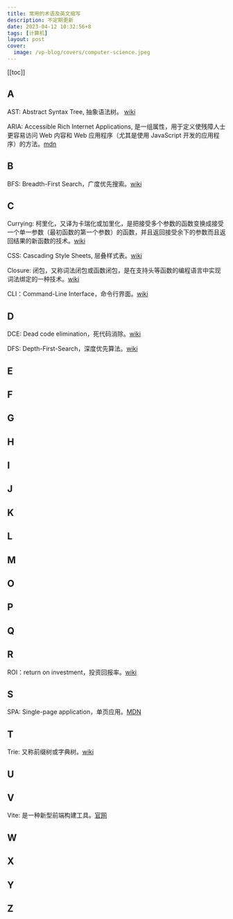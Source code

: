 ```yaml
---
title: 常用的术语及英文缩写
description: 不定期更新
date: 2023-04-12 10:32:56+8
tags: [计算机]
layout: post
cover:
  image: /vp-blog/covers/computer-science.jpeg
---
```


[[toc]]

## A

AST: Abstract Syntax Tree, 抽象语法树。 [wiki](https://zh.wikipedia.org/wiki/%E6%8A%BD%E8%B1%A1%E8%AA%9E%E6%B3%95%E6%A8%B9)

ARIA: Accessible Rich Internet Applications, 是一组属性，用于定义使残障人士更容易访问 Web 内容和 Web 应用程序（尤其是使用 JavaScript 开发的应用程序）的方法。[mdn](https://developer.mozilla.org/zh-CN/docs/Web/Accessibility/ARIA)


## B

BFS: Breadth-First Search，广度优先搜索。[wiki](https://zh.wikipedia.org/wiki/%E5%B9%BF%E5%BA%A6%E4%BC%98%E5%85%88%E6%90%9C%E7%B4%A2)


## C

Currying: 柯里化，又译为卡瑞化或加里化，是把接受多个参数的函数变换成接受一个单一参数（最初函数的第一个参数）的函数，并且返回接受余下的参数而且返回结果的新函数的技术。[wiki](https://zh.wikipedia.org/wiki/%E6%9F%AF%E9%87%8C%E5%8C%96)

CSS: Cascading Style Sheets, 层叠样式表。[wiki](https://zh.wikipedia.org/wiki/CSS)

Closure: 闭包，又称词法闭包或函数闭包，是在支持头等函数的编程语言中实现词法绑定的一种技术。[wiki](https://zh.wikipedia.org/zh-cn/%E9%97%AD%E5%8C%85_(%E8%AE%A1%E7%AE%97%E6%9C%BA%E7%A7%91%E5%AD%A6))

CLI：Command-Line Interface，命令行界面。[wiki](https://zh.wikipedia.org/wiki/%E5%91%BD%E4%BB%A4%E8%A1%8C%E7%95%8C%E9%9D%A2)


## D

DCE: Dead code elimination，死代码消除。[wiki](https://zh.wikipedia.org/zh-hans/%E6%AD%BB%E7%A2%BC%E5%88%AA%E9%99%A4)

DFS: Depth-First-Search，深度优先算法。[wiki](https://zh.wikipedia.org/wiki/%E6%B7%B1%E5%BA%A6%E4%BC%98%E5%85%88%E6%90%9C%E7%B4%A2)


## E

## F

## G

## H

## I

## J

## K

## L

## M

## O

## P

## Q

## R

ROI：return on investment，投资回报率。[wiki](https://zh.wikipedia.org/wiki/%E6%8A%95%E8%B3%87%E5%A0%B1%E9%85%AC%E7%8E%87)


## S

SPA: Single-page application，单页应用。[MDN](https://developer.mozilla.org/zh-CN/docs/Glossary/SPA)


## T
Trie: 又称前缀树或字典树。[wiki](https://zh.wikipedia.org/wiki/Trie)


## U

## V

Vite: 是一种新型前端构建工具。[官网](https://cn.vitejs.dev/)


## W

## X

## Y

## Z
